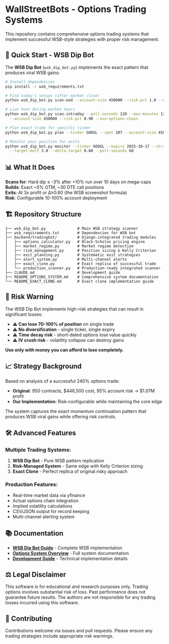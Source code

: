 # WallStreetBots - Options Trading Systems

This repository contains comprehensive options trading systems that implement successful WSB-style strategies with proper risk management.

## 🎯 Quick Start - WSB Dip Bot

The **WSB Dip Bot** (`wsb_dip_bot.py`) implements the exact pattern that produces viral WSB gains:

```bash
# Install dependencies
pip install -r wsb_requirements.txt

# Find today's setups (after market close)
python wsb_dip_bot.py scan-eod --account-size 450000 --risk-pct 1.0 --use-options-chain

# Live hunt during market hours
python wsb_dip_bot.py scan-intraday --poll-seconds 120 --max-minutes 120 \
  --account-size 450000 --risk-pct 0.90 --use-options-chain

# Plan exact trade for specific ticker
python wsb_dip_bot.py plan --ticker GOOGL --spot 207 --account-size 450000 --risk-pct 0.90

# Monitor your position for exits
python wsb_dip_bot.py monitor --ticker GOOGL --expiry 2025-10-17 --strike 220 --entry-prem 4.70 \
  --target-mult 3.0 --delta-target 0.60 --poll-seconds 60
```

## 📊 What It Does

**Scans for**: Hard dip ≤ -3% after +10% run over 10 days on mega-caps  
**Builds**: Exact ~5% OTM, ~30 DTE call positions  
**Exits**: At 3x profit or Δ≥0.60 (the WSB screenshot formula)  
**Risk**: Configurable 10-100% account deployment

## 🏗️ Repository Structure

```
├── wsb_dip_bot.py              # Main WSB strategy scanner
├── wsb_requirements.txt        # Dependencies for WSB bot
├── backend/tradingbot/         # Django-integrated trading modules
│   ├── options_calculator.py   # Black-Scholes pricing engine
│   ├── market_regime.py        # Market regime detection
│   ├── risk_management.py      # Position sizing & Kelly Criterion
│   ├── exit_planning.py        # Systematic exit strategies
│   ├── alert_system.py         # Multi-channel alerts
│   ├── exact_clone.py          # Exact replica of successful trade
│   └── production_scanner.py   # Production-ready integrated scanner
├── CLAUDE.md                   # Development guide
├── README_OPTIONS_SYSTEM.md    # Comprehensive system documentation
└── README_EXACT_CLONE.md       # Exact clone implementation guide
```

## 🚨 Risk Warning

The WSB Dip Bot implements high-risk strategies that can result in significant losses:

- ⚠️ **Can lose 70-100% of position** on single trade
- ⚠️ **No diversification** - single ticker, single expiry
- ⚠️ **Time decay risk** - short-dated options lose value quickly
- ⚠️ **IV crush risk** - volatility collapse can destroy gains

**Use only with money you can afford to lose completely.**

## 📈 Strategy Background

Based on analysis of a successful 240% options trade:
- **Original**: 950 contracts, $446,500 cost, 95% account risk → $1.07M profit
- **Our Implementation**: Risk-configurable while maintaining the core edge

The system captures the exact momentum continuation pattern that produces WSB viral gains while offering risk controls.

## 🛠️ Advanced Features

### Multiple Trading Systems:
1. **WSB Dip Bot** - Pure WSB pattern replication
2. **Risk-Managed System** - Same edge with Kelly Criterion sizing
3. **Exact Clone** - Perfect replica of original risky approach

### Production Features:
- Real-time market data via yfinance
- Actual options chain integration
- Implied volatility calculations
- CSV/JSON output for record keeping
- Multi-channel alerting system

## 📚 Documentation

- **[WSB Dip Bot Guide](README_EXACT_CLONE.md)** - Complete WSB implementation
- **[Options System Overview](README_OPTIONS_SYSTEM.md)** - Full system documentation
- **[Development Guide](CLAUDE.md)** - Technical implementation details

## ⚖️ Legal Disclaimer

This software is for educational and research purposes only. Trading options involves substantial risk of loss. Past performance does not guarantee future results. The authors are not responsible for any trading losses incurred using this software.

## 🤝 Contributing

Contributions welcome via issues and pull requests. Please ensure any trading strategies include appropriate risk warnings.
